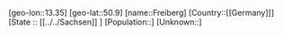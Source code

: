 ﻿---
location: [50.9,13.35]
type: City
tags:
- geo/City


SpocWebEntityId: 30248
isDeleted: false
confidential: public

---
[geo-lon::13.35]
[geo-lat::50.9]
[name::Freiberg]
[Country::[[Germany]]]
[State :: [[../../Sachsen]] ]
[Population::]
[Unknown::]

